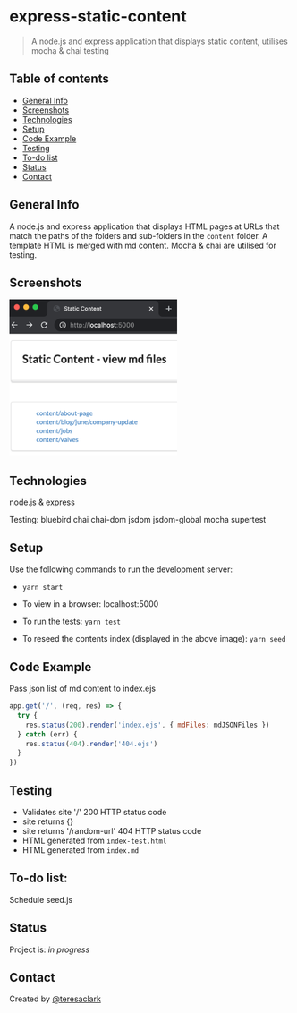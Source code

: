 # express-static-content
> A node.js and express application that displays static content, utilises mocha &amp; chai testing

## Table of contents
* [General Info](#general-info)
* [Screenshots](#screenshots)
* [Technologies](#technologies)
* [Setup](#setup)
* [Code Example](#code-example)
* [Testing](#testing)
* [To-do list](#to-do-list)
* [Status](#status)
* [Contact](#contact)

## General Info

A node.js and express application that displays HTML pages at URLs that match the paths of the folders and sub-folders in the `content` folder. A template HTML is merged with md content.
Mocha & chai are utilised for testing.

## Screenshots
<img src="./img/static-content.png" alt="drawing" width="300"/>

## Technologies
node.js & express

Testing:
bluebird
chai
chai-dom
jsdom
jsdom-global
mocha
supertest

## Setup

Use the following commands to run the development server:
* ```yarn start```

* To view in a browser: localhost:5000

* To run the tests:
```yarn test```

* To reseed the contents index (displayed in the above image):
```yarn seed```

## Code Example

Pass json list of md content to index.ejs
```js
app.get('/', (req, res) => {
  try {
    res.status(200).render('index.ejs', { mdFiles: mdJSONFiles })
  } catch (err) {
    res.status(404).render('404.ejs')
  }
})
```

## Testing
* Validates site '/' 200 HTTP status code
* site returns {}
* site returns '/random-url' 404 HTTP status code
* HTML generated from `index-test.html`
* HTML generated from `index.md`

## To-do list:
Schedule seed.js

## Status
Project is: _in progress_

## Contact
Created by [@teresaclark](https://github.com/tclark000/)